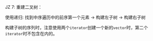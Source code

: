 

JZ 7: 重建二叉树：

使用递归: 找到中序遍历中的前序第一个元素 -> 构建左子树 -> 构建右子树

构建子树的序列时，注意使用两个`iterator`创建一个新的`vector`时，第二个`iterator`时不包含在内的。